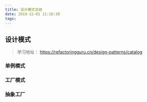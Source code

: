 ```yaml
---
title: 设计模式总结
date: 2019-12-01 11:16:38
tags:
---
```


## 设计模式

> 学习地址： https://refactoringguru.cn/design-patterns/catalog

### 单例模式

### 工厂模式

### 抽象工厂
